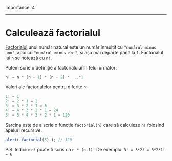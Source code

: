 importance: 4

---

# Calculează factorialul

[Factorialul](https://en.wikipedia.org/wiki/Factorial) unui număr natural este un număr înmulțit cu `"numărul minus unu"`, apoi cu `"numărul minus doi"`, și așa mai departe până la `1`. Factorialul lui `n` se notează cu `n!`.

Putem scrie o definiție a factorialului în felul următor:

```js
n! = n * (n - 1) * (n - 2) * ...*1
```

Valori ale factorialelor pentru diferite `n`:

```js
1! = 1
2! = 2 * 1 = 2
3! = 3 * 2 * 1 = 6
4! = 4 * 3 * 2 * 1 = 24
5! = 5 * 4 * 3 * 2 * 1 = 120
```

Sarcina este de a scrie o funcție `factorial(n)` care să calculeze `n!` folosind apeluri recursive.

```js
alert( factorial(5) ); // 120
```

P.S. Indiciu: `n!` poate fi scris ca `n * (n-1)!` De exemplu: `3! = 3*2! = 3*2*1! = 6`
